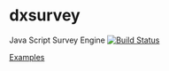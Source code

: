 # dxsurvey
Java Script Survey Engine
[![Build Status](https://api.shippable.com/projects/55ded2031895ca4474102b6d/badge/master)](https://app.shippable.com/projects/55ded2031895ca4474102b6d)

[Examples](http://andrewtelnov.github.io/dxsurvey/)